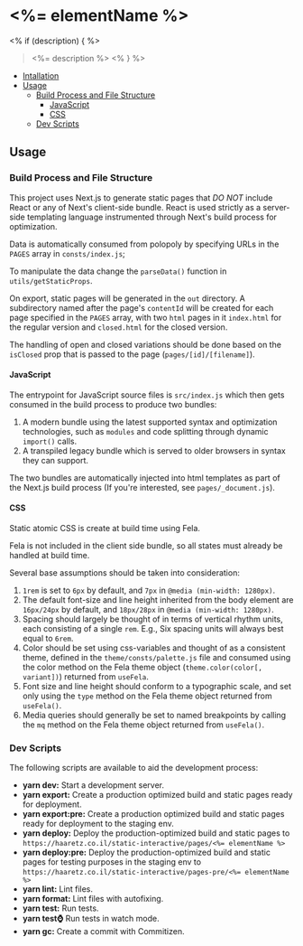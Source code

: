 # <%= elementName %>
<% if (description) { %>
> <%= description %>
<% } %>

<!-- START doctoc generated TOC please keep comment here to allow auto update -->
<!-- DON'T EDIT THIS SECTION, INSTEAD RE-RUN doctoc TO UPDATE -->

- [Intallation](#intallation)
- [Usage](#usage)
  - [Build Process and File Structure](#build-process-and-file-structure)
    - [JavaScript](#javascript)
    - [CSS](#scss-and-css)
  - [Dev Scripts](#dev-scripts)

<!-- END doctoc generated TOC please keep comment here to allow auto update -->

## Usage

### Build Process and File Structure

This project uses Next.js to generate static pages that _DO NOT_ include React
or any of Next's client-side bundle. React is used strictly as a server-side
templating language instrumented through Next's build process for optimization.

Data is automatically consumed from polopoly by specifying URLs in the `PAGES`
array in `consts/index.js`;

To manipulate the data change the `parseData()` function in `utils/getStaticProps`.

On export, static pages will be generated in the `out` directory. A subdirectory
named after the page's `contentId` will be created for each page specified in
the `PAGES` array, with two `html` pages in it `index.html` for the regular version
and `closed.html` for the closed version.

The handling of open and closed variations should be done based on the `isClosed`
prop that is passed to the page (`pages/[id]/[filename]`).


#### JavaScript

The entrypoint for JavaScript source files is `src/index.js` which then gets consumed
in the build process to produce two bundles:

  1. A modern bundle using the latest supported syntax and optimization technologies,
     such as `modules` and code splitting through dynamic `import()` calls.
  2. A transpiled legacy bundle which is served to older browsers in syntax they
     can support.

The two bundles are automatically injected into html templates as part of the
Next.js build process (If you're interested, see `pages/_document.js`).


#### CSS

Static atomic CSS is create at build time using Fela.

Fela is not included in the client side bundle, so all states must already be
handled at build time.

Several base assumptions should be taken into consideration:

  1. `1rem` is set to `6px` by default, and `7px` in `@media (min-width: 1280px)`.
  2. The default font-size and line height inherited from the body element are
     `16px/24px` by default, and `18px/28px` in `@media (min-width: 1280px)`.
  3. Spacing should largely be thought of in terms of vertical rhythm units,
     each consisting of a single `rem`. E.g., Six spacing units will always best
     equal to `6rem`.
  4. Color should be set using css-variables and thought of as a consistent theme,
     defined in the `theme/consts/palette.js` file and consumed using the
     color method on the Fela theme object (`theme.color(color[, variant])`)
     returned from `useFela`.
  5. Font size and line height should conform to a typographic scale, and set only
     using the `type` method on the Fela theme object returned from `useFela()`.
  6. Media queries should generally be set to named breakpoints by calling the
     `mq` method on the Fela theme object returned from `useFela()`.


### Dev Scripts

The following scripts are available to aid the development process:

  * **yarn dev:** Start a development server.
  * **yarn export:** Create a production optimized build and static pages ready
    for deployment.
  * **yarn export:pre:** Create a production optimized build and static pages ready
    for deployment to the staging env.
  * **yarn deploy:** Deploy the production-optimized build and static pages
    to `https://haaretz.co.il/static-interactive/pages/<%= elementName %>`
  * **yarn deploy:pre:** Deploy the production-optimized build and static pages
    for testing purposes in the staging env to
    `https://haaretz.co.il/static-interactive/pages-pre/<%= elementName %>`
  * **yarn lint:** Lint files.
  * **yarn format:** Lint files with autofixing.
  * **yarn test:** Run tests.
  * **yarn test:watch:** Run tests in watch mode.
  * **yarn gc:** Create a commit with Commitizen.
